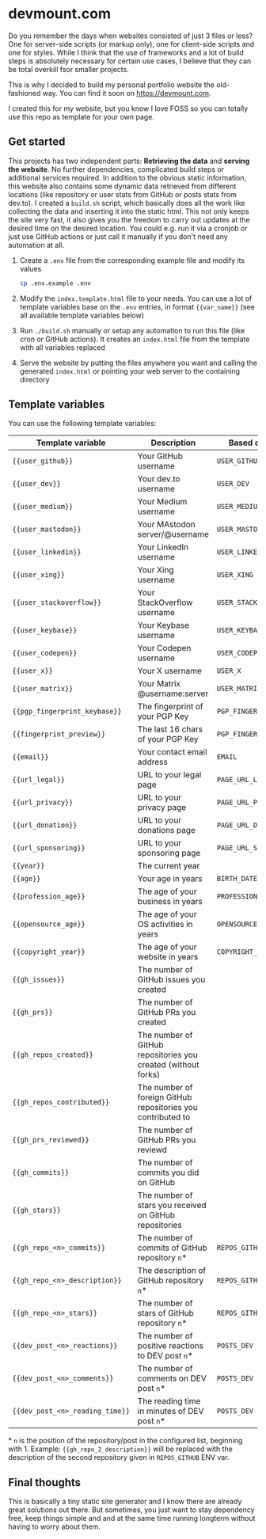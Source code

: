 # devmount.com

Do you remember the days when websites consisted of just 3 files or less? One for server-side scripts (or markup only), one for client-side scripts and one for styles. While I think that the use of frameworks and a lot of build steps is absolutely necessary for certain use cases, I believe that they can be total overkill fsor smaller projects.

This is why I decided to build my personal portfolio website the old-fashioned way. You can find it soon on <https://devmount.com>.

I created this for my website, but you know I love FOSS so you can totally use this repo as template for your own page.

## Get started

This projects has two independent parts: **Retrieving the data** and **serving the website**. No further dependencies, complicated build steps or additional services required. In addition to the obvious static information, this website also contains some dynamic data retrieved from different locations (like repository or user stats from GitHub or posts stats from dev.to). I created a `build.sh` script, which basically does all the work like collecting the data and inserting it into the static html. This not only keeps the site very fast, it also gives you the freedom to carry out updates at the desired time on the desired location. You could e.g. run it via a cronjob or just use GitHub actions or just call it manually if you don't need any automation at all.

1. Create a `.env` file from the corresponding example file and modify its values

   ```bash
   cp .env.example .env
   ```

2. Modify the `index.template.html` file to your needs. You can use a lot of template variables base on the `.env` entries, in format `{{var_name}}` (see all available template variables below)
3. Run `./build.sh` manually or setup any automation to run this file (like cron or GitHub actions). It creates an `index.html` file from the template with all variables replaced
4. Serve the website by putting the files anywhere you want and calling the generated `index.html` or pointing your web server to the containing directory

## Template variables

You can use the following template variables:

| Template variable               | Description                                                   | Based on ENV var          |
|---------------------------------|---------------------------------------------------------------|---------------------------|
| `{{user_github}}`               | Your GitHub username                                          | `USER_GITHUB`             |
| `{{user_dev}}`                  | Your dev.to username                                          | `USER_DEV`                |
| `{{user_medium}}`               | Your Medium username                                          | `USER_MEDIUM`             |
| `{{user_mastodon}}`             | Your MAstodon server/@username                                | `USER_MASTODON`           |
| `{{user_linkedin}}`             | Your LinkedIn username                                        | `USER_LINKEDIN`           |
| `{{user_xing}}`                 | Your Xing username                                            | `USER_XING`               |
| `{{user_stackoverflow}}`        | Your StackOverflow username                                   | `USER_STACKOVERFLOW`      |
| `{{user_keybase}}`              | Your Keybase username                                         | `USER_KEYBASE`            |
| `{{user_codepen}}`              | Your Codepen username                                         | `USER_CODEPEN`            |
| `{{user_x}}`                    | Your X username                                               | `USER_X`                  |
| `{{user_matrix}}`               | Your Matrix @username:server                                  | `USER_MATRIX`             |
| `{{pgp_fingerprint_keybase}}`   | The fingerprint of your PGP Key                               | `PGP_FINGERPRINT_KEYBASE` |
| `{{fingerprint_preview}}`       | The last 16 chars of your PGP Key                             | `PGP_FINGERPRINT_KEYBASE` |
| `{{email}}`                     | Your contact email address                                    | `EMAIL`                   |
| `{{url_legal}}`                 | URL to your legal page                                        | `PAGE_URL_LEGAL`          |
| `{{url_privacy}}`               | URL to your privacy page                                      | `PAGE_URL_PRIVACY`        |
| `{{url_donation}}`              | URL to your donations page                                    | `PAGE_URL_DONATION`       |
| `{{url_sponsoring}}`            | URL to your sponsoring page                                   | `PAGE_URL_SPONSORING`     |
| `{{year}}`                      | The current year                                              |                           |
| `{{age}}`                       | Your age in years                                             | `BIRTH_DATE`              |
| `{{profession_age}}`            | The age of your business in years                             | `PROFESSION_SINCE_DATE`   |
| `{{opensource_age}}`            | The age of your OS activities in years                        | `OPENSOURCE_SINCE_DATE`   |
| `{{copyright_year}}`            | The age of your website in years                              | `COPYRIGHT_SINCE_DATE`    |
| `{{gh_issues}}`                 | The number of GitHub issues you created                       |                           |
| `{{gh_prs}}`                    | The number of GitHub PRs you created                          |                           |
| `{{gh_repos_created}}`          | The number of GitHub repositories you created (without forks) |                           |
| `{{gh_repos_contributed}}`      | The number of foreign GitHub repositories you contributed to  |                           |
| `{{gh_prs_reviewed}}`           | The number of GitHub PRs you reviewd                          |                           |
| `{{gh_commits}}`                | The number of commits you did on GitHub                       |                           |
| `{{gh_stars}}`                  | The number of stars you received on GitHub repositories       |                           |
| `{{gh_repo_<n>_commits}}`       | The number of commits of GitHub repository `n`\*              | `REPOS_GITHUB`            |
| `{{gh_repo_<n>_description}}`   | The description of GitHub repository `n`\*                    | `REPOS_GITHUB`            |
| `{{gh_repo_<n>_stars}}`         | The number of stars of GitHub repository `n`\*                | `REPOS_GITHUB`            |
| `{{dev_post_<n>_reactions}}`    | The number of positive reactions to DEV post `n`\*            | `POSTS_DEV`               |
| `{{dev_post_<n>_comments}}`     | The number of comments on DEV post `n`\*                      | `POSTS_DEV`               |
| `{{dev_post_<n>_reading_time}}` | The reading time in minutes of DEV post `n`\*                 | `POSTS_DEV`               |

\* `n` is the position of the repository/post in the configured list, beginning with 1. Example: `{{gh_repo_2_description}}` will be replaced with the description of the second repository given in `REPOS_GITHUB` ENV var.

## Final thoughts

This is basically a tiny static site generator and I know there are already great solutions out there. But sometimes, you just want to stay dependency free, keep things simple and and at the same time running longterm without having to worry about them.
